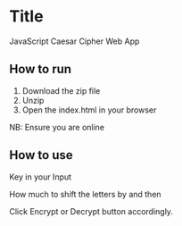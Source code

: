 
# Title

JavaScript Caesar Cipher Web App






## How to run

1. Download the zip file
2. Unzip
3. Open the index.html in your browser


NB: Ensure you are online


## How to use

Key in your Input

How much to shift the letters by and then

Click Encrypt or Decrypt button accordingly.







